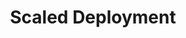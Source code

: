 ---
type: docs
title: "Scaled Deployment"
linkTitle: "Scaled Deployment"
weight: 8
description: >-
  The scenarios in this section are designed to provide scaled onboarding experience to Azure Arc of virtual machines deployed in various platforms and existing environments.
---